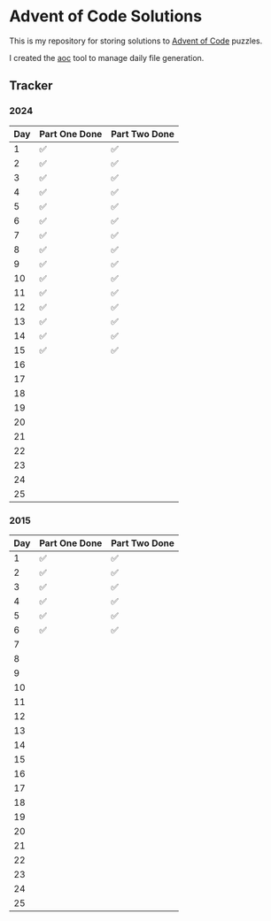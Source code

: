 # Advent of Code Solutions

This is my repository for storing solutions to [Advent of Code](https://adventofcode.com/) puzzles.

I created the [aoc](https://github.com/k-nox/aoc) tool to manage daily file generation.

## Tracker

### 2024

| Day | Part One Done | Part Two Done |
| --- | ------------- | ------------- |
| 1   | ✅            | ✅            |
| 2   | ✅            | ✅            |
| 3   | ✅            | ✅            |
| 4   | ✅            | ✅            |
| 5   | ✅            | ✅            |
| 6   | ✅            | ✅            |
| 7   | ✅            | ✅            |
| 8   | ✅            | ✅            |
| 9   | ✅            | ✅            |
| 10  | ✅            | ✅            |
| 11  | ✅            | ✅            |
| 12  | ✅            | ✅            |
| 13  | ✅            | ✅            |
| 14  | ✅            | ✅            |
| 15  | ✅            | ✅            |
| 16  |               |               |
| 17  |               |               |
| 18  |               |               |
| 19  |               |               |
| 20  |               |               |
| 21  |               |               |
| 22  |               |               |
| 23  |               |               |
| 24  |               |               |
| 25  |               |               |

### 2015

| Day | Part One Done | Part Two Done |
| --- | ------------- | ------------- |
| 1   | ✅            | ✅            |
| 2   | ✅            | ✅            |
| 3   | ✅            | ✅            |
| 4   | ✅            | ✅            |
| 5   | ✅            | ✅            |
| 6   | ✅            | ✅            |
| 7   |               |               |
| 8   |               |               |
| 9   |               |               |
| 10  |               |               |
| 11  |               |               |
| 12  |               |               |
| 13  |               |               |
| 14  |               |               |
| 15  |               |               |
| 16  |               |               |
| 17  |               |               |
| 18  |               |               |
| 19  |               |               |
| 20  |               |               |
| 21  |               |               |
| 22  |               |               |
| 23  |               |               |
| 24  |               |               |
| 25  |               |               |
